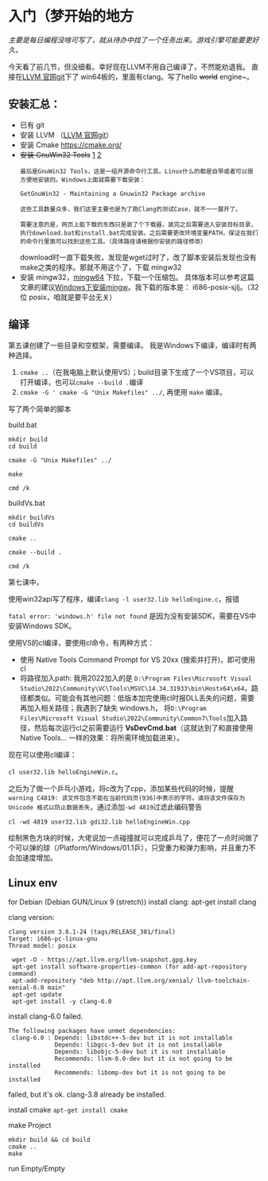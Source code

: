 # 入门（梦开始的地方

*主要是每日编程没啥可写了，就从待办中找了一个任务出来。游戏引擎可能要更好久。*

今天看了前几节，但没细看。幸好现在LLVM不用自己编译了，不然能劝退我。
直接在[LLVM 官网git](https://github.com/llvm/llvm-project/releases/tag/llvmorg-14.0.6)下了 win64板的，里面有clang。写了hello ~~world~~ engine~。



## 安装汇总：
- 已有 git
- 安装 LLVM （[LLVM 官网git](https://github.com/llvm/llvm-project/releases/tag/llvmorg-14.0.6)）
- 安装 Cmake
    https://cmake.org/
- ~~安装 GnuWin32 Tools~~ [1](https://getgnuwin32.sourceforge.net/) [2](https://sourceforge.net/projects/getgnuwin32/files/)
    ```
    最后是GnuWin32 Tools，这是一组开源命令行工具。Linux什么的都是自带或者可以很方便地安装的。Windows上面就需要下载安装：

    GetGnuWin32 - Maintaining a Gnuwin32 Package archive

    这些工具数量众多，我们这里主要也是为了跑Clang的测试Case，就不一一展开了。

    需要注意的是，网页上能下载的东西只是装了个下载器，装完之后需要进入安装目标目录，执行download.bat和install.bat完成安装。之后需要更改环境变量PATH，保证在我们的命令行里面可以找到这些工具。（具体路径请根据你安装的路径修改）
    ```
    download时一直下载失败，发现是wget过时了，改了脚本安装后发现也没有make之类的程序。那就不用这个了，下载 mingw32
- 安装 mingw32，[mingw64](https://sourceforge.net/projects/mingw-w64/files/) 下拉，下载一个压缩包。
    具体版本可以参考这篇文章的建议[Windows下安装mingw](https://www.cnblogs.com/lishanyang/p/15768083.html)。我下载的版本是： i686-posix-sjlj。（32位 posix，咱就是要平台无关）

## 编译

第五课创建了一些目录和空框架，需要编译。
我是Windows下编译，编译时有两种选择。
1. `cmake ..`（在我电脑上默认使用VS）；build目录下生成了一个VS项目，可以打开编译，也可以`cmake --build .`编译
2. `cmake -G ' cmake -G "Unix Makefiles" ../`, 再使用 `make` 编译。

写了两个简单的脚本

build.bat
```
mkdir build
cd build

cmake -G "Unix Makefiles" ../

make

cmd /k
```

buildVs.bat
```
mkdir buildVs
cd buildVs

cmake ..

cmake --build .

cmd /k
```





第七课中，

使用win32api写了程序，编译`clang -l user32.lib helloEngine.c`，报错

`fatal error: 'windows.h' file not found` 是因为没有安装SDK，需要在VS中安装Windows SDK。

使用VS的cl编译，要使用cl命令，有两种方式：

-   使用 Native Tools Command Prompt for VS 20xx (搜索并打开)，即可使用cl
-   将路径加入path: 我用2022加入的是 `D:\Program Files\Microsoft Visual Studio\2022\Community\VC\Tools\MSVC\14.34.31933\bin\Hostx64\x64`，路径都类似。可能会有其他问题：低版本加完使用cl时报DLL丢失的问题，需要再加入相关路径；我遇到了缺失 windows.h， 将`D:\Program Files\Microsoft Visual Studio\2022\Community\Common7\Tools`加入路径，然后每次运行cl之前需要运行 **VsDevCmd.bat**（这就达到了和直接使用Native Tools... 一样的效果：将所需环境加载进来）。 

现在可以使用cl编译：

`cl user32.lib helloEngineWin.c`。

之后为了做一个乒乓小游戏，将c改为了cpp，添加某些代码的时候，提醒
`warning C4819: 该文件包含不能在当前代码页(936)中表示的字符。请将该文件保存为 Unicode 格式以防止数据丢失`，通过添加`-wd 4819`过滤此编码警告

`cl -wd 4819 user32.lib gdi32.lib helloEngineWin.cpp`


绘制黑色方块的时候，大佬说加一点碰撞就可以完成乒乓了，便花了一点时间做了个可以弹的球（/Platform/Windows/01.1乒），只受重力和弹力影响，并且重力不会加速度增加。


## Linux env 
for Debian (Debian GUN/Linux 9 (stretch))
install clang: apt-get install clang

clang version:
```
clang version 3.8.1-24 (tags/RELEASE_381/final)
Target: i686-pc-linux-gnu
Thread model: posix
```

```
 wget -O - https://apt.llvm.org/llvm-snapshot.gpg.key
 apt-get install software-properties-common (for add-apt-repository command)
 apt-add-repository "deb http://apt.llvm.org/xenial/ llvm-toolchain-xenial-6.0 main"
 apt-get update
 apt-get install -y clang-6.0

```
install clang-6.0 failed. 

```
The following packages have unmet dependencies:
 clang-6.0 : Depends: libstdc++-5-dev but it is not installable
             Depends: libgcc-5-dev but it is not installable
             Depends: libobjc-5-dev but it is not installable
             Recommends: llvm-6.0-dev but it is not going to be installed
             Recommends: libomp-dev but it is not going to be installed

```
failed, but it's ok. clang-3.8 already be installed.

install cmake
`apt-get install cmake`

make Project
```
mkdir build && cd build
cmake ..
make
```

run Empty/Empty

